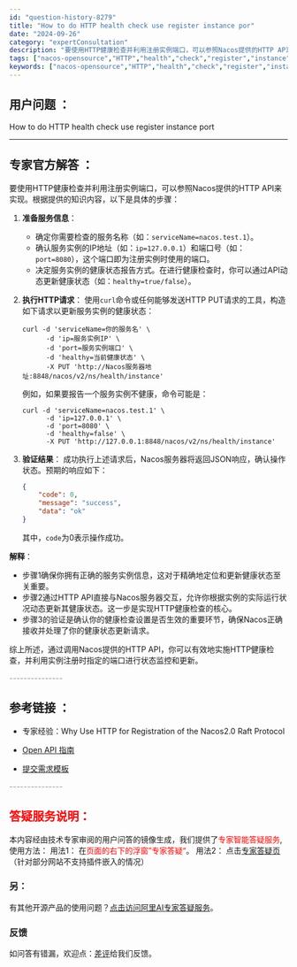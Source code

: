 ```yaml
---
id: "question-history-8279"
title: "How to do HTTP health check use register instance por"
date: "2024-09-26"
category: "expertConsultation"
description: "要使用HTTP健康检查并利用注册实例端口，可以参照Nacos提供的HTTP API来实现。根据提供的知识内容，以下是具体的步骤：1. **准备服务信息**：   - 确定你需要检查的服务名称（如：`serviceName=nacos.test.1`）。   - 确认服务实例的IP地址（如：`ip=1"
tags: ["nacos-opensource","HTTP","health","check","register","instance","port"]
keywords: ["nacos-opensource","HTTP","health","check","register","instance","port"]
---
```


## 用户问题 ： 
 How to do HTTP health check use register instance port  

---------------
## 专家官方解答 ：

要使用HTTP健康检查并利用注册实例端口，可以参照Nacos提供的HTTP API来实现。根据提供的知识内容，以下是具体的步骤：

1. **准备服务信息**：
   - 确定你需要检查的服务名称（如：`serviceName=nacos.test.1`）。
   - 确认服务实例的IP地址（如：`ip=127.0.0.1`）和端口号（如：`port=8080`），这个端口即为注册实例时使用的端口。
   - 决定服务实例的健康状态报告方式。在进行健康检查时，你可以通过API动态更新健康状态（如：`healthy=true/false`）。

2. **执行HTTP请求**：
   使用`curl`命令或任何能够发送HTTP PUT请求的工具，构造如下请求以更新服务实例的健康状态：

   ```shell
   curl -d 'serviceName=你的服务名' \
         -d 'ip=服务实例IP' \
         -d 'port=服务实例端口' \
         -d 'healthy=当前健康状态' \
         -X PUT 'http://Nacos服务器地址:8848/nacos/v2/ns/health/instance'
   ```

   例如，如果要报告一个服务实例不健康，命令可能是：

   ```shell
   curl -d 'serviceName=nacos.test.1' \
         -d 'ip=127.0.0.1' \
         -d 'port=8080' \
         -d 'healthy=false' \
         -X PUT 'http://127.0.0.1:8848/nacos/v2/ns/health/instance'
   ```

3. **验证结果**：
   成功执行上述请求后，Nacos服务器将返回JSON响应，确认操作状态。预期的响应如下：

   ```json
   {
       "code": 0,
       "message": "success",
       "data": "ok"
   }
   ```

   其中，`code`为0表示操作成功。

**解释**：
- 步骤1确保你拥有正确的服务实例信息，这对于精确地定位和更新健康状态至关重要。
- 步骤2通过HTTP API直接与Nacos服务器交互，允许你根据实例的实际运行状况动态更新其健康状态。这一步是实现HTTP健康检查的核心。
- 步骤3的验证是确认你的健康检查设置是否生效的重要环节，确保Nacos正确接收并处理了你的健康状态更新请求。

综上所述，通过调用Nacos提供的HTTP API，你可以有效地实施HTTP健康检查，并利用实例注册时指定的端口进行状态监控和更新。


<font color="#949494">---------------</font> 


## 参考链接 ：

* 专家经验：Why Use HTTP for Registration of the Nacos2.0 Raft Protocol 
 
 * [Open API 指南](https://nacos.io/docs/latest/guide/user/open-api)
 
 * [提交需求模板](https://nacos.io/docs/latest/contribution/pull-request)


 <font color="#949494">---------------</font> 
 


## <font color="#FF0000">答疑服务说明：</font> 

本内容经由技术专家审阅的用户问答的镜像生成，我们提供了<font color="#FF0000">专家智能答疑服务</font>,使用方法：
用法1： 在<font color="#FF0000">页面的右下的浮窗”专家答疑“</font>。
用法2： 点击[专家答疑页](https://answer.opensource.alibaba.com/docs/intro)（针对部分网站不支持插件嵌入的情况）
### 另：


有其他开源产品的使用问题？[点击访问阿里AI专家答疑服务](https://answer.opensource.alibaba.com/docs/intro)。
### 反馈
如问答有错漏，欢迎点：[差评](https://ai.nacos.io/user/feedbackByEnhancerGradePOJOID?enhancerGradePOJOId=13625)给我们反馈。
